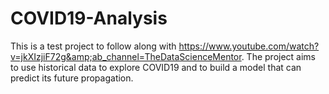 # COVID19-Analysis
This is a test project to follow along with https://www.youtube.com/watch?v=jkXIzjiF72g&amp;ab_channel=TheDataScienceMentor. The project aims to use historical data to explore COVID19 and to build a model that can predict its future propagation.
